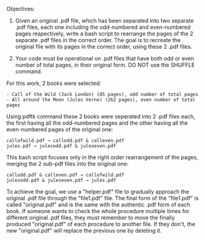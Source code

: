 Objectives:

1)	Given an original .pdf file, which has been separated into two separate .pdf files,
	each one including the odd-numbered and even-numbered pages respectively, write a bash
	script to rearrange the pages of the 2 separate .pdf files in the correct order.
	The goal is to recreate the original file with its pages in the correct order,
	using these 2 .pdf files.
	
2)	Your code must be operational on .pdf files that have both odd or even number of
	total pages, in their original form. DO NOT use the SHUFFLE command.
	
	
For this work, 2 books were selected:

	- Call of the Wild (Jack London) (85 pages), odd number of total pages
	- All around the Moon (Jules Verne) (262 pages), even number of total pages

Using pdftk command these 2 books were seperated into 2 .pdf files each, the first
having all the odd-numbered pages and the other having all the even-numbered pages of
the original one:

	callofwild.pdf → callodd.pdf & calleven.pdf
	jules.pdf → julesodd.pdf & juleseven.pdf

This bash script focuses only in the right order rearrangement of the pages, merging
the 2 sub-pdf files into the original one:

	callodd.pdf & calleven.pdf → callofwild.pdf
	julesodd.pdf & juleseven.pdf → jules.pdf
	
To achieve the goal, we use a "helper.pdf" file to gradually approach the original .pdf
file through the "file1.pdf" file. The final form of the "file1.pdf" is called "original.pdf"
and is the same with the authentic .pdf form of each book. If someone wants to check the whole 
procedure multiple times for different original .pdf files, they must remember to move the
finally produced "original.pdf" of each procedure to another file. If they don't, the new
"original.pdf" will replace the previous one by deleting it.